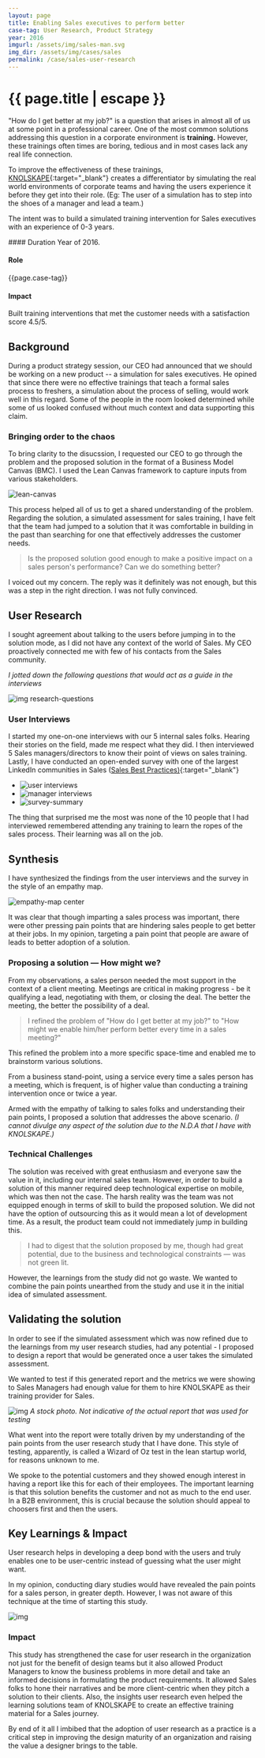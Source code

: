 ```yaml
---
layout: page
title: Enabling Sales executives to perform better
case-tag: User Research, Product Strategy
year: 2016
imgurl: /assets/img/sales-man.svg
img_dir: /assets/img/cases/sales
permalink: /case/sales-user-research
---
```


<div class="overview">
<h1 class="post-title">{{ page.title | escape }}</h1>

"How do I get better at my job?" is a question that arises in almost all of us at some point in a professional career. One of the most common solutions addressing this question in a corporate environment is **training.** However, these trainings often times are boring, tedious and in most cases lack any real life connection.

To improve the effectiveness of these trainings, [KNOLSKAPE](http://www.knolskape.com){:target="_blank"} creates a differentiator by simulating the real world environments of corporate teams and having the users experience it before they get into their role. (Eg: The user of a simulation has to step into the shoes of a manager and lead a team.)

The intent was to build a simulated training intervention for Sales executives with an experience of 0-3 years.

<div class="row">
<div class="col">
#### Duration
Year of 2016.

#### Role
{{page.case-tag}}

#### Impact
Built training interventions that met the customer needs with a satisfaction score 4.5/5.

</div>
</div>
</div>

## Background

During a product strategy session, our CEO had announced that we should be working on a new product -- a simulation for sales executives. He opined that since there were no effective trainings that teach a formal sales process to freshers, a simulation about the process of selling, would work well in this regard. Some of the people in the room looked determined while some of us looked confused without much context and data supporting this claim.

### Bringing order to the chaos

To bring clarity to the disucssion, I requested our CEO to go through the problem and the proposed solution in the format of a Business Model Canvas (BMC). I used the Lean Canvas framework to capture inputs from various stakeholders.

![lean-canvas](https://notion.imgix.net/https%3A%2F%2Fstatic.notion-static.com%2F616a5a261b6f43c3937d95fb80691ee8%2Fleancanvas.png?w=1.0&s=1a8a41ce66e919bf69a5bc8d93317051)

This process helped all of us to get a shared understanding of the problem. Regarding the solution, a simulated assessment for sales training, I have felt that the team had jumped to a solution that it was comfortable in building in the past than searching for one that effectively addresses the customer needs.

> Is the proposed solution good enough to make a positive impact on a sales person's performance? Can we do something better?

I voiced out my concern. The reply was it definitely was not enough, but this was a step in the right direction.
I was not fully convinced.

## User Research
I sought agreement about talking to the users before jumping in to the solution mode, as I did not have any context of the world of Sales. My CEO proactively connected me with few of his contacts from the Sales community.

*I jotted down the following questions that would act as a guide in the interviews*

![img research-questions]({{page.img_dir}}/questions.png)

### User Interviews

I started my one-on-one interviews with our 5 internal sales folks. Hearing their stories on the field, made me respect what they did. I then interviewed 5 Sales managers/directors to know their point of views on sales training. Lastly, I have conducted an open-ended survey with one of the largest LinkedIn communities in Sales ([Sales Best Practices)](http://www.linkedin.com/groups/35771){:target="_blank"}

<ul class="gallery">
	<li data-thumb="{{page.img_dir}}/thumb-1.svg"><img src="{{page.img_dir}}/user-int-afmap.png" alt="user interviews"></li>
	<li data-thumb="{{page.img_dir}}/thumb-2.svg"><img src="{{page.img_dir}}/manager-int-afmap.png" alt="manager interviews"></li>
	<li data-thumb="{{page.img_dir}}/thumb-3.svg"><img src="{{page.img_dir}}/survey-summary.png" alt="survey-summary"></li>
</ul>
<!-- 
![img]({{page.img_dir}}/user-int-af-map.png)
![img sd]({{page.img_dir}}/manager-int-af-map.png)
![survey-summary center]({{page.img_dir}}/survey-summary.svg) -->

The thing that surprised me the most was none of the 10 people that I had interviewed remembered attending any training to learn the ropes of the sales process. Their learning was all on the job.

## Synthesis

I have synthesized the findings from the user interviews and the survey in the style of an empathy map.

![empathy-map center]({{page.img_dir}}/sales-emp-map.png)

It was clear that though imparting a sales process was important, there were other pressing pain points that are hindering sales people to get better at their jobs. In my opinion, targeting a pain point that people are aware of leads to better adoption of a solution.

### Proposing a solution — How might we?

From my observations, a sales person needed the most support in the context of a client meeting. Meetings are critical in making progress - be it qualifying a lead, negotiating with them, or closing the deal. The better the meeting, the better the possibility of a deal.

> I refined the problem of  "How do I get better at my job?" to "How might we enable him/her perform better every time in a sales meeting?"

This refined the problem into a more specific space-time and enabled me to brainstorm various solutions.

From a business stand-point, using a service every time a sales person has a meeting, which is frequent, is of higher value than conducting a training intervention once or twice a year.

Armed with the empathy of talking to sales folks and understanding their pain points, I  proposed a solution that addresses the above scenario. *(I cannot divulge any aspect of the solution due to the N.D.A that I have with KNOLSKAPE.)*

### Technical Challenges

The solution was received with great enthusiasm and everyone saw the value in it, including our internal sales team. However, in order to build a solution of this manner required deep technological expertise on mobile, which was then not the case. The harsh reality was the team was not equipped enough in terms of skill to build the proposed solution. We did not have the option of outsourcing this as it would mean a lot of development time. As a result, the product team could not immediately jump in building this.

> I had to digest that the solution proposed by me, though had great potential, due to the business and technological constraints — was not green lit.

However, the learnings from the study did not go waste. We wanted to combine the pain points unearthed from the study and use it in the initial idea of simulated assessment.

## Validating the solution
In order to see if the simulated assessment which was now refined due to the learnings from my user research studies, had any potential - I proposed to design a report that would be generated once a user takes the simulated assessment.

We wanted to test if this generated report and the metrics we were showing to Sales Managers had enough value for them to hire KNOLSKAPE as their training provider for Sales.

![img]({{page.img_dir}}/report-testing.png)
_A stock photo. Not indicative of the actual report that was used for testing_

What went into the report were totally driven by my understanding of the pain points from the user research study that I have done. This style of testing, apparently, is called a Wizard of Oz test in the lean startup world, for reasons unknown to me.

We spoke to the potential customers and they showed enough interest in having a report like this for each of their employees. The important learning is that this solution benefits the customer and not as much to the end user. In a B2B environment, this is crucial because the solution should appeal to choosers first and then the users. 

## Key Learnings & Impact

User research helps in developing a deep bond with the users and truly enables one to be user-centric instead of guessing what the user might want.

In my opinion, conducting diary studies would have revealed the pain points for a sales person, in greater depth. However, I was not aware of this technique at the time of starting this study.

![img]({{page.img_dir}}/diary-study.png)

### Impact

This study has strengthened the case for user research in the organization not just for the benefit of design teams but it also allowed Product Managers to know the business problems in more detail and take an informed decisions in formulating the product requirements. It allowed Sales folks to hone their narratives and be more client-centric when they pitch a solution to their clients. Also, the insights user research even helped the learning solutions team of KNOLSKAPE to create an effective training material for a Sales journey.

By end of it all I imbibed that the adoption of user research as a practice is a critical step in improving the design maturity of an organization and raising the value a designer brings to the table.